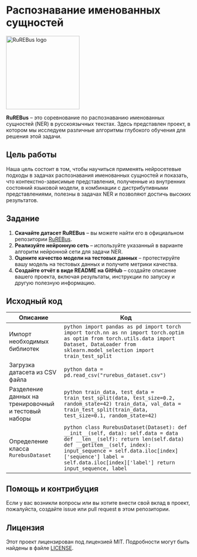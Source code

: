

# Распознавание именованных сущностей

<img src="https://github.com/dialogue-evaluation/RuREBus/raw/master/rurebus_logo.png" alt="RuREBus logo" width="200"/>

**RuREBus** – это соревнование по распознаванию именованных сущностей (NER) в русскоязычных текстах. Здесь представлен проект, в котором мы исследуем различные алгоритмы глубокого обучения для решения этой задачи.

## Цель работы

Наша цель состоит в том, чтобы научиться применять нейросетевые подходы в задачах распознавания именованных сущностей и показать, что контекстно-зависимые представления, полученные из внутренних состояний языковой модели, в комбинации с дистрибутивными представлениями, полезны в задачах NER и позволяют достичь высоких результатов.

## Задание

1. **Скачайте датасет RuREBus** – вы можете найти его в официальном репозитории [RuREBus](https://github.com/dialogue-evaluation/RuREBus).
2. **Реализуйте нейронную сеть** – используйте указанный в варианте алгоритм нейронной сети для задачи NER.
3. **Оцените качество модели на тестовых данных** – протестируйте вашу модель на тестовых данных и получите метрики качества.
4. **Создайте отчёт в виде README на GitHub** – создайте описание вашего проекта, включая результаты, инструкции по запуску и другую полезную информацию.




## Исходный код

| Описание | Код |
| --- | --- |
| Импорт необходимых библиотек | ```python import pandas as pd import torch import torch.nn as nn import torch.optim as optim from torch.utils.data import Dataset, DataLoader from sklearn.model_selection import train_test_split ``` |
| Загрузка датасета из CSV файла | ```python data = pd.read_csv("rurebus_dataset.csv") ``` |
| Разделение данных на тренировочный и тестовый наборы | ```python train_data, test_data = train_test_split(data, test_size=0.2, random_state=42) train_data, val_data = train_test_split(train_data, test_size=0.1, random_state=42) ``` |
| Определение класса `RurebusDataset` | ```python class RurebusDataset(Dataset): def __init__(self, data): self.data = data def __len__(self): return len(self.data) def __getitem__(self, index): input_sequence = self.data.iloc[index]['sequence'] label = self.data.iloc[index]['label'] return input_sequence, label ``` |
## Помощь и контрибуция

Если у вас возникли вопросы или вы хотите внести свой вклад в проект, пожалуйста, создайте issue или pull request в этом репозитории.

## Лицензия

Этот проект лицензирован под лицензией MIT. Подробности могут быть найдены в файле [LICENSE](https://github.com/username/repo/blob/main/LICENSE).
